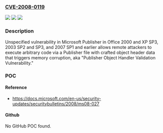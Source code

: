 ### [CVE-2008-0119](https://cve.mitre.org/cgi-bin/cvename.cgi?name=CVE-2008-0119)
![](https://img.shields.io/static/v1?label=Product&message=n%2Fa&color=blue)
![](https://img.shields.io/static/v1?label=Version&message=n%2Fa&color=blue)
![](https://img.shields.io/static/v1?label=Vulnerability&message=n%2Fa&color=brighgreen)

### Description

Unspecified vulnerability in Microsoft Publisher in Office 2000 and XP SP3, 2003 SP2 and SP3, and 2007 SP1 and earlier allows remote attackers to execute arbitrary code via a Publisher file with crafted object header data that triggers memory corruption, aka "Publisher Object Handler Validation Vulnerability."

### POC

#### Reference
- https://docs.microsoft.com/en-us/security-updates/securitybulletins/2008/ms08-027

#### Github
No GitHub POC found.


